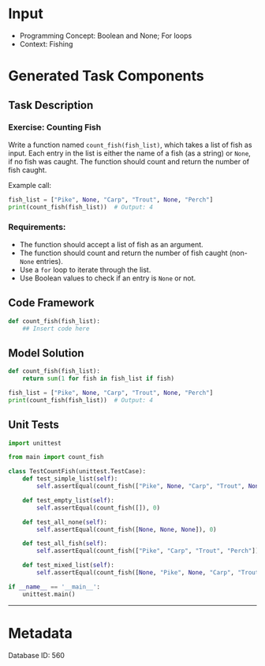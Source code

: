 # Input
- Programming Concept: Boolean and None; For loops
- Context: Fishing

# Generated Task Components
## Task Description
### Exercise: Counting Fish

Write a function named `count_fish(fish_list)`, which takes a list of fish as input. Each entry in the list is either the name of a fish (as a string) or `None`, if no fish was caught. The function should count and return the number of fish caught. 

Example call:
```python
fish_list = ["Pike", None, "Carp", "Trout", None, "Perch"]
print(count_fish(fish_list))  # Output: 4
```

### Requirements:
- The function should accept a list of fish as an argument.
- The function should count and return the number of fish caught (non-`None` entries).
- Use a `for` loop to iterate through the list.
- Use Boolean values to check if an entry is `None` or not.

## Code Framework
```python
def count_fish(fish_list):
    ## Insert code here
```

## Model Solution
```python
def count_fish(fish_list):
    return sum(1 for fish in fish_list if fish)

fish_list = ["Pike", None, "Carp", "Trout", None, "Perch"]
print(count_fish(fish_list))  # Output: 4
```

## Unit Tests
```python
import unittest

from main import count_fish

class TestCountFish(unittest.TestCase):
    def test_simple_list(self):
        self.assertEqual(count_fish(["Pike", None, "Carp", "Trout", None, "Perch"]), 4)

    def test_empty_list(self):
        self.assertEqual(count_fish([]), 0)

    def test_all_none(self):
        self.assertEqual(count_fish([None, None, None]), 0)

    def test_all_fish(self):
        self.assertEqual(count_fish(["Pike", "Carp", "Trout", "Perch"]), 4)

    def test_mixed_list(self):
        self.assertEqual(count_fish([None, "Pike", None, "Carp", "Trout", None, "Perch", None]), 4)

if __name__ == '__main__':
    unittest.main()
```
___
# Metadata
Database ID: 560
